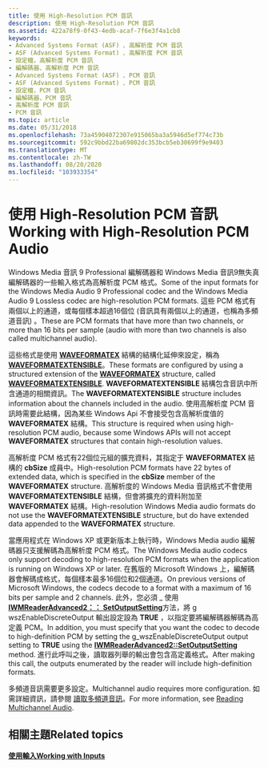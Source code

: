 ```yaml
---
title: 使用 High-Resolution PCM 音訊
description: 使用 High-Resolution PCM 音訊
ms.assetid: 422a78f9-0f43-4edb-acaf-7f6e3f4a1cb8
keywords:
- Advanced Systems Format (ASF) 、高解析度 PCM 音訊
- ASF (Advanced Systems Format) 、高解析度 PCM 音訊
- 設定檔，高解析度 PCM 音訊
- 編解碼器、高解析度 PCM 音訊
- Advanced Systems Format (ASF) 、PCM 音訊
- ASF (Advanced Systems Format) 、PCM 音訊
- 設定檔，PCM 音訊
- 編解碼器、PCM 音訊
- 高解析度 PCM 音訊
- PCM 音訊
ms.topic: article
ms.date: 05/31/2018
ms.openlocfilehash: 73a45904072307e915065ba3a5946d5ef774c73b
ms.sourcegitcommit: 592c9bbd22ba69802dc353bcb5eb30699f9e9403
ms.translationtype: MT
ms.contentlocale: zh-TW
ms.lasthandoff: 08/20/2020
ms.locfileid: "103933354"
---
```

# <a name="working-with-high-resolution-pcm-audio"></a><span data-ttu-id="1b7ee-113">使用 High-Resolution PCM 音訊</span><span class="sxs-lookup"><span data-stu-id="1b7ee-113">Working with High-Resolution PCM Audio</span></span>

<span data-ttu-id="1b7ee-114">Windows Media 音訊 9 Professional 編解碼器和 Windows Media 音訊9無失真編解碼器的一些輸入格式為高解析度 PCM 格式。</span><span class="sxs-lookup"><span data-stu-id="1b7ee-114">Some of the input formats for the Windows Media Audio 9 Professional codec and the Windows Media Audio 9 Lossless codec are high-resolution PCM formats.</span></span> <span data-ttu-id="1b7ee-115">這些 PCM 格式有兩個以上的通道，或每個樣本超過16個位 (音訊具有兩個以上的通道，也稱為多頻道音訊) 。</span><span class="sxs-lookup"><span data-stu-id="1b7ee-115">These are PCM formats that have more than two channels, or more than 16 bits per sample (audio with more than two channels is also called multichannel audio).</span></span>

<span data-ttu-id="1b7ee-116">這些格式是使用 [**WAVEFORMATEX**](/previous-versions/windows/desktop/legacy/dd757720(v=vs.85)) 結構的結構化延伸來設定，稱為 [**WAVEFORMATEXTENSIBLE**](/previous-versions/windows/desktop/legacy/dd757721(v=vs.85))。</span><span class="sxs-lookup"><span data-stu-id="1b7ee-116">These formats are configured by using a structured extension of the [**WAVEFORMATEX**](/previous-versions/windows/desktop/legacy/dd757720(v=vs.85)) structure, called [**WAVEFORMATEXTENSIBLE**](/previous-versions/windows/desktop/legacy/dd757721(v=vs.85)).</span></span> <span data-ttu-id="1b7ee-117">**WAVEFORMATEXTENSIBLE** 結構包含音訊中所含通道的相關資訊。</span><span class="sxs-lookup"><span data-stu-id="1b7ee-117">The **WAVEFORMATEXTENSIBLE** structure includes information about the channels included in the audio.</span></span> <span data-ttu-id="1b7ee-118">使用高解析度 PCM 音訊時需要此結構，因為某些 Windows Api 不會接受包含高解析度值的 **WAVEFORMATEX** 結構。</span><span class="sxs-lookup"><span data-stu-id="1b7ee-118">This structure is required when using high-resolution PCM audio, because some Windows APIs will not accept **WAVEFORMATEX** structures that contain high-resolution values.</span></span>

<span data-ttu-id="1b7ee-119">高解析度 PCM 格式有22個位元組的擴充資料，其指定于 **WAVEFORMATEX** 結構的 **cbSize** 成員中。</span><span class="sxs-lookup"><span data-stu-id="1b7ee-119">High-resolution PCM formats have 22 bytes of extended data, which is specified in the **cbSize** member of the **WAVEFORMATEX** structure.</span></span> <span data-ttu-id="1b7ee-120">高解析度的 Windows Media 音訊格式不會使用 **WAVEFORMATEXTENSIBLE** 結構，但會將擴充的資料附加至 **WAVEFORMATEX** 結構。</span><span class="sxs-lookup"><span data-stu-id="1b7ee-120">High-resolution Windows Media audio formats do not use the **WAVEFORMATEXTENSIBLE** structure, but do have extended data appended to the **WAVEFORMATEX** structure.</span></span>

<span data-ttu-id="1b7ee-121">當應用程式在 Windows XP 或更新版本上執行時，Windows Media audio 編解碼器只支援解碼為高解析度 PCM 格式。</span><span class="sxs-lookup"><span data-stu-id="1b7ee-121">The Windows Media audio codecs only support decoding to high-resolution PCM formats when the application is running on Windows XP or later.</span></span> <span data-ttu-id="1b7ee-122">在舊版的 Microsoft Windows 上，編解碼器會解碼成格式，每個樣本最多16個位和2個通道。</span><span class="sxs-lookup"><span data-stu-id="1b7ee-122">On previous versions of Microsoft Windows, the codecs decode to a format with a maximum of 16 bits per sample and 2 channels.</span></span> <span data-ttu-id="1b7ee-123">此外，您必須 \_ 使用 [**IWMReaderAdvanced2：： SetOutputSetting**](/previous-versions/windows/desktop/api/Wmsdkidl/nf-wmsdkidl-iwmreaderadvanced2-setoutputsetting)方法，將 g wszEnableDiscreteOutput 輸出設定設為 **TRUE** ，以指定要將編解碼器解碼為高定義 PCM。</span><span class="sxs-lookup"><span data-stu-id="1b7ee-123">In addition, you must specify that you want the codec to decode to high-definition PCM by setting the g\_wszEnableDiscreteOutput output setting to **TRUE** using the [**IWMReaderAdvanced2::SetOutputSetting**](/previous-versions/windows/desktop/api/Wmsdkidl/nf-wmsdkidl-iwmreaderadvanced2-setoutputsetting) method.</span></span> <span data-ttu-id="1b7ee-124">進行此呼叫之後，讀取器列舉的輸出會包含高定義格式。</span><span class="sxs-lookup"><span data-stu-id="1b7ee-124">After making this call, the outputs enumerated by the reader will include high-definition formats.</span></span>

<span data-ttu-id="1b7ee-125">多頻道音訊需要更多設定。</span><span class="sxs-lookup"><span data-stu-id="1b7ee-125">Multichannel audio requires more configuration.</span></span> <span data-ttu-id="1b7ee-126">如需詳細資訊，請參閱 [讀取多頻道音訊](reading-multichannel-audio.md)。</span><span class="sxs-lookup"><span data-stu-id="1b7ee-126">For more information, see [Reading Multichannel Audio](reading-multichannel-audio.md).</span></span>

## <a name="related-topics"></a><span data-ttu-id="1b7ee-127">相關主題</span><span class="sxs-lookup"><span data-stu-id="1b7ee-127">Related topics</span></span>

<dl> <dt>

[<span data-ttu-id="1b7ee-128">**使用輸入**</span><span class="sxs-lookup"><span data-stu-id="1b7ee-128">**Working with Inputs**</span></span>](working-with-inputs.md)
</dt> </dl>

 

 
